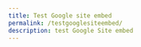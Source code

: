 ```yaml
---
title: Test Google site embed
permalink: /testgooglesiteembed/
description: test Google Site embed
---
```

